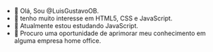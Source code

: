 - 👋 Olá, Sou @LuisGustavoOB.
- 👀 tenho muito interesse em HTML5, CSS e JavaScript.
- 🌱 Atualmente estou estudando JavaScript.
- 💞️ Procuro uma oportunidade de aprimorar meu conhecimento em alguma empresa home office. 

<!---
LuisGustavoOB/LuisGustavoOB is a ✨ special ✨ repository because its `README.md` (this file) appears on your GitHub profile.
You can click the Preview link to take a look at your changes.
--->

